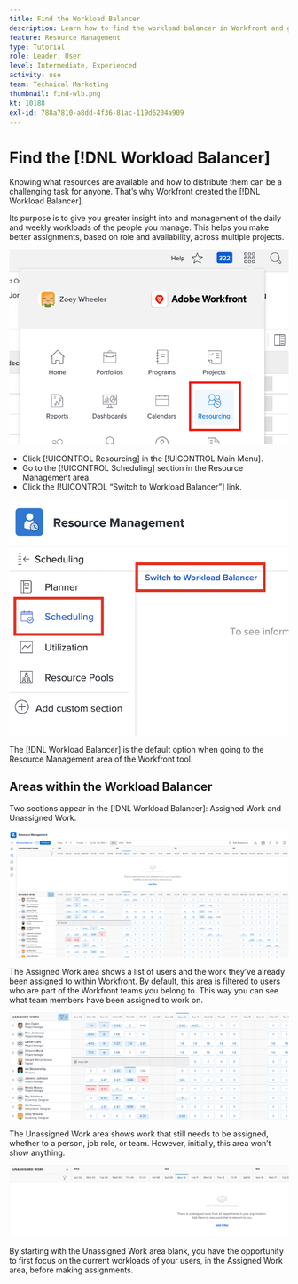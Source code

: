 ```yaml
---
title: Find the Workload Balancer
description: Learn how to find the workload balancer in Workfront and get acquainted with some of the areas available.
feature: Resource Management
type: Tutorial
role: Leader, User
level: Intermediate, Experienced
activity: use
team: Technical Marketing
thumbnail: find-wlb.png
kt: 10188
exl-id: 788a7810-a8dd-4f36-81ac-119d6204a909
---
```

# Find the [!DNL Workload Balancer]

Knowing what resources are available and how to distribute them can be a challenging task for anyone. That’s why Workfront created the [!DNL Workload Balancer].

Its purpose is to give you greater insight into and management of the daily and weekly workloads of the people you manage. This helps you make better assignments, based on role and availability, across multiple projects.

![resourcing main menu option](assets/Find_01.png)

* Click [!UICONTROL Resourcing] in the [!UICONTROL Main Menu].
* Go to the [!UICONTROL Scheduling] section in the Resource Management area.
* Click the [!UICONTROL “Switch to Workload Balancer”] link.

![switch to workload balancer](assets/Find_02.png)

The [!DNL Workload Balancer] is the default option when going to the Resource Management area of the Workfront tool.

## Areas within the Workload Balancer

Two sections appear in the [!DNL Workload Balancer]: Assigned Work and Unassigned Work.

![unassigned area](assets/Find_03.png)

The Assigned Work area shows a list of users and the work they’ve already been assigned to within Workfront. By default, this area is filtered to users who are part of the Workfront teams you belong to. This way you can see what team members have been assigned to work on.

![assigned area users](assets/Find_03b.png)

The Unassigned Work area shows work that still needs to be assigned, whether to a person, job role, or team. However, initially, this area won’t show anything. 

![unassigned work area](assets/Find_03c.png)

By starting with the Unassigned Work area blank, you have the opportunity to first focus on the current workloads of your users, in the Assigned Work area, before making assignments.
